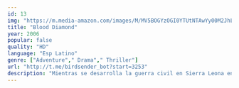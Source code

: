 ```yaml
---
id: 13
img: "https://m.media-amazon.com/images/M/MV5BOGYzOGI0YTUtNTAwYy00M2JhLTgyODEtMjlhZTk1Yzc5ZTBhXkEyXkFqcGc@._V1_SX300.jpg"
title: "Blood Diamond"
year: 2006
popular: false
quality: "HD"
language: "Esp Latino"
genre: ["Adventure"," Drama"," Thriller"]
url: "http://t.me/birdsender_bot?start=3253"
description: "Mientras se desarrolla la guerra civil en Sierra Leona en los años noventa, dos hombres, un mercenario sudafricano blanco y un pescador, se unen para recuperar una gema extraña, de valor incalculable, que podría revertir el rumbo de sus vidas. Con la ayuda de una periodista estadounidense, los hombres se embarcan en un peligroso viaje a través de un territorio rebelde para lograr su objetivo."
---
```

